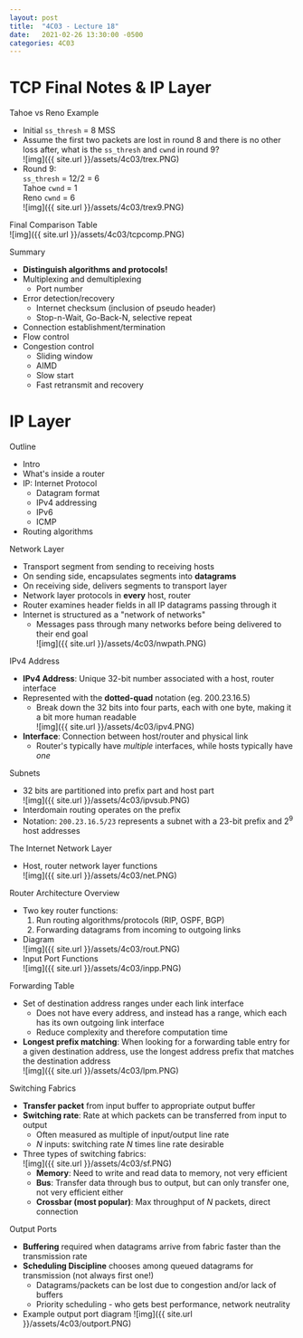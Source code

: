 ```yaml
---
layout: post
title:  "4C03 - Lecture 18"
date:   2021-02-26 13:30:00 -0500
categories: 4C03
---
```


TCP Final Notes & IP Layer
===

Tahoe vs Reno Example
- Initial `ss_thresh` = 8 MSS
- Assume the first two packets are lost in round 8 and there is no other loss after, what is the `ss_thresh` and `cwnd` in round 9?  
    ![img]({{ site.url }}/assets/4c03/trex.PNG)
- Round 9:  
    `ss_thresh` = 12/2 = 6  
    Tahoe `cwnd` = 1  
    Reno `cwnd` = 6  
    ![img]({{ site.url }}/assets/4c03/trex9.PNG)

Final Comparison Table  
    ![img]({{ site.url }}/assets/4c03/tcpcomp.PNG)

Summary
- **Distinguish algorithms and protocols!**
- Multiplexing and demultiplexing
    - Port number
- Error detection/recovery
    - Internet checksum (inclusion of pseudo header)
    - Stop-n-Wait, Go-Back-N, selective repeat
- Connection establishment/termination
- Flow control
- Congestion control
    - Sliding window
    - AIMD
    - Slow start
    - Fast retransmit and recovery

IP Layer
===

Outline
- Intro
- What's inside a router
- IP: Internet Protocol
    - Datagram format
    - IPv4 addressing
    - IPv6
    - ICMP
- Routing algorithms

Network Layer
- Transport segment from sending to receiving hosts
- On sending side, encapsulates segments into **datagrams**
- On receiving side, delivers segments to transport layer
- Network layer protocols in **every** host, router
- Router examines header fields in all IP datagrams passing through it
- Internet is structured as a "network of networks"
    - Messages pass through many networks before being delivered to their end goal  
        ![img]({{ site.url }}/assets/4c03/nwpath.PNG)

IPv4 Address
- **IPv4 Address**: Unique 32-bit number associated with a host, router interface
- Represented with the **dotted-quad** notation (eg. 200.23.16.5)
    - Break down the 32 bits into four parts, each with one byte, making it a bit more human readable  
        ![img]({{ site.url }}/assets/4c03/ipv4.PNG)
- **Interface**: Connection between host/router and physical link
    - Router's typically have *multiple* interfaces, while hosts typically have *one*

Subnets
- 32 bits are partitioned into prefix part and host part  
    ![img]({{ site.url }}/assets/4c03/ipvsub.PNG)
- Interdomain routing operates on the prefix
- Notation: `200.23.16.5/23` represents a subnet with a 23-bit prefix and $2^9$ host addresses

The Internet Network Layer
- Host, router network layer functions  
    ![img]({{ site.url }}/assets/4c03/net.PNG)

Router Architecture Overview
- Two key router functions:
    1. Run routing algorithms/protocols (RIP, OSPF, BGP)
    2. Forwarding datagrams from incoming to outgoing links
- Diagram  
    ![img]({{ site.url }}/assets/4c03/rout.PNG)
- Input Port Functions  
    ![img]({{ site.url }}/assets/4c03/inpp.PNG)

Forwarding Table
- Set of destination address ranges under each link interface
    - Does not have every address, and instead has a range, which each has its own outgoing link interface
    - Reduce complexity and therefore computation time
- **Longest prefix matching**: When looking for a forwarding table entry for a given destination address, use the longest address prefix that matches the destination address  
    ![img]({{ site.url }}/assets/4c03/lpm.PNG)

Switching Fabrics
- **Transfer packet** from input buffer to appropriate output buffer
- **Switching rate**: Rate at which packets can be transferred from input to output
    - Often measured as multiple of input/output line rate
    - *N* inputs: switching rate *N* times line rate desirable
- Three types of switching fabrics:  
    ![img]({{ site.url }}/assets/4c03/sf.PNG)
    - **Memory**: Need to write and read data to memory, not very efficient
    - **Bus**: Transfer data through bus to output, but can only transfer one, not very efficient either
    - **Crossbar (most popular)**: Max throughput of *N* packets, direct connection

Output Ports
- **Buffering** required when datagrams arrive from fabric faster than the transmission rate
- **Scheduling Discipline** chooses among queued datagrams for transmission (not always first one!)
    - Datagrams/packets can be lost due to congestion and/or lack of buffers
    - Priority scheduling - who gets best performance, network neutrality
- Example output port diagram
    ![img]({{ site.url }}/assets/4c03/outport.PNG)
